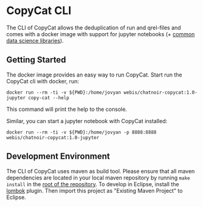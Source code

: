 # CopyCat CLI

The CLI of CopyCat allows the deduplication of run and qrel-files and comes with a docker image with support for jupyter notebooks (+ [common data science libraries](https://hub.docker.com/r/jupyter/datascience-notebook/)).

## Getting Started

The docker image provides an easy way to run CopyCat. Start run the CopyCat cli with docker, run: 
```
docker run --rm -ti -v ${PWD}:/home/jovyan webis/chatnoir-copycat:1.0-jupyter copy-cat --help
```

This command will print the help to the console.

Similar, you can start a jupyter notebook with CopyCat installed:
```
docker run --rm -ti -v ${PWD}:/home/jovyan -p 8888:8888 webis/chatnoir-copycat:1.0-jupyter
```

## Development Environment

The CLI of CopyCat uses maven as build tool.
Please ensure that all maven dependencies are located in your local maven repository by running `make install` in the [root of the repository](..).
To develop in Eclipse, install the [lombok](https://projectlombok.org/) plugin.
Then import this project as "Existing Maven Project" to Eclipse.

